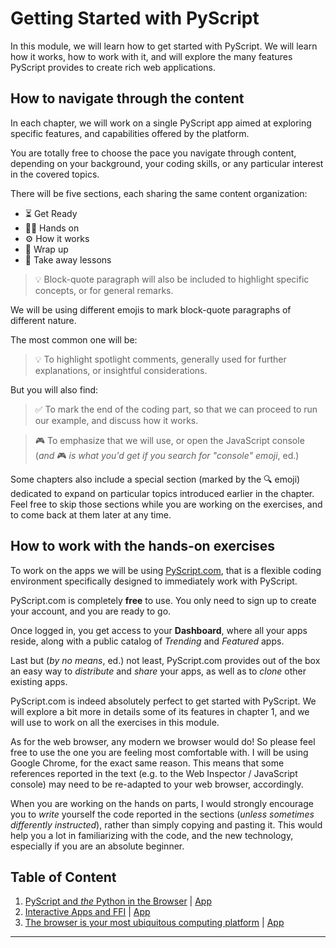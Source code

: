 # Getting Started with PyScript

In this module, we will learn how to get started with PyScript.
We will learn how it works, how to work with it, and will explore
the many features PyScript provides to create rich web applications.

## How to navigate through the content

In each chapter, we will work on a single PyScript app aimed at exploring specific
features, and capabilities offered by the platform.

You are totally free to choose the pace you navigate through content, depending on your
background, your coding skills, or any particular interest in the covered topics.

There will be five sections, each sharing the same content organization:
- ⏳ Get Ready
- 🧑‍💻 Hands on
- ⚙️ How it works
- 🎁 Wrap up
- 🥡 Take away lessons

> 💡 Block-quote paragraph will also be included to highlight specific concepts, or for general remarks.

We will be using different emojis to mark block-quote paragraphs of different nature.

The most common one will be:

> 💡 To highlight spotlight comments, generally used for further explanations, or
> insightful considerations.

But you will also find:

> ✅ To mark the end of the coding part, so that we can proceed to run our example,
> and discuss how it works.

> 🎮 To emphasize that we will use, or open the JavaScript console
> (_and_ 🎮 _is what you'd get if you search for "console" emoji_, ed.)

Some chapters also include a special section (marked by the 🔍 emoji)
dedicated to expand on particular topics introduced earlier in the chapter.
Feel free to skip those sections while you are working on the exercises, and
to come back at them later at any time.

## How to work with the hands-on exercises

To work on the apps we will be using [PyScript.com](https://pyscript.com),
that is a flexible coding environment specifically designed
to immediately work with PyScript.

PyScript.com is completely **free** to use. You only need to sign up
to create your account, and you are ready to go.

Once logged in, you get access to your **Dashboard**, where all your apps reside,
along with a public catalog of _Trending_ and _Featured_ apps.

Last but (_by no means_, ed.) not least, PyScript.com provides out of the box
an easy way to _distribute_ and _share_ your apps, as well as to _clone_ other
existing apps.

PyScript.com is indeed absolutely perfect to get started with PyScript.
We will explore a bit more in details some of its features in chapter 1, and we
will use to work on all the exercises in this module.

As for the web browser, any modern we browser would do!
So please feel free to use the one you are feeling
most comfortable with. I will be using Google Chrome, for the exact same reason.
This means that some references reported
in the text (e.g. to the Web Inspector / JavaScript console) may need to be re-adapted
to your web browser, accordingly.

When you are working on the hands on parts, I would strongly encourage you
to _write_ yourself the code reported in the sections
(_unless sometimes differently instructed_), rather than simply
copying and pasting it.
This would help you a lot in familiarizing with the code, and the new
technology, especially if you are an absolute beginner.

## Table of Content

1. [PyScript and _the_ Python in the Browser](./01_python_in_the_browser.md) | [App](https://leriomaggio.pyscriptapps.com/get-started-with-pyscript/latest/)
2. [Interactive Apps and FFI](./02_interactive_apps_and_ffi.md) | [App](https://leriomaggio.pyscriptapps.com/pyscript-dice-roller/latest/)
3. [The browser is your most ubiquitous computing platform](./03_browser_as_computing_platform.md) | [App](https://leriomaggio.pyscriptapps.com/3d-voxel-plot-of-numpy/latest)
<!-- 4. [Reading Excel (`.xls`) files with PyScript](./04_pyscript_and_excel/04_pyscript_excel.md) -->

---
